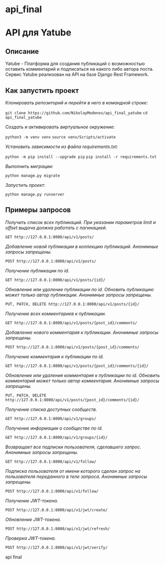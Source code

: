 # api_final

# API для Yatube

## Описание

Yatube - Платформа для создания публикаций с возможностью оставить комментарий и подписаться на какого либо автора поста.
Сервис Yatube реализован на API на базе Django Rest Framework.


## Как запустить проект

*Клонировать репозиторий и перейти в него в командной строке:*

`git clone https://github.com/NikolayModenov/api_final_yatube`
`cd api_final_yatube`

*Cоздать и активировать виртуальное окружение:*

`python3 -m venv venv`
`source venv/Scripts/activate`

*Установить зависимости из файла requirements.txt:*

`python -m pip install --upgrade pip`
`pip install -r requirements.txt`

*Выполнить миграции:*

`python manage.py migrate`

*Запустить проект:*

`python manage.py runserver`

## Примеры запросов

*Получить список всех публикаций. При указании параметров limit и offset выдача должна работать с пагинацией.*

`GET http://127.0.0.1:8000/api/v1/posts/`

*Добавление новой публикации в коллекцию публикаций. Анонимные запросы запрещены.*

`POST http://127.0.0.1:8000/api/v1/posts/`

*Получение публикации по id.*

`GET http://127.0.0.1:8000/api/v1/posts/{id}/`

*Обновление или удаление публикации по id. Обновить публикацию может только автор публикации. Анонимные запросы запрещены.*

`PUT, PATCH, DELETE http://127.0.0.1:8000/api/v1/posts/{id}/`

*Получение всех комментариев к публикации.*

`GET http://127.0.0.1:8000/api/v1/posts/{post_id}/comments/`

*Добавление нового комментария к публикации. Анонимные запросы запрещены.*

`POST http://127.0.0.1:8000/api/v1/posts/{post_id}/comments/`

*Получение комментария к публикации по id.*

`GET http://127.0.0.1:8000/api/v1/posts/{post_id}/comments/{id}/`

*Обновление или удаления комментария к публикации по id. Обновить комментарий может только автор комментария. Анонимные запросы запрещены.*

`PUT, PATCH, DELETE http://127.0.0.1:8000/api/v1/posts/{post_id}/comments/{id}/`

*Получение списка доступных сообществ.*

`GET http://127.0.0.1:8000/api/v1/groups/`

*Получение информации о сообществе по id.*

`GET http://127.0.0.1:8000/api/v1/groups/{id}/`

*Возвращает все подписки пользователя, сделавшего запрос. Анонимные запросы запрещены.*

`GET http://127.0.0.1:8000/api/v1/follow/`

*Подписка пользователя от имени которого сделан запрос на пользователя переданного в теле запроса. Анонимные запросы запрещены.*

`POST http://127.0.0.1:8000/api/v1/follow/`

*Получение JWT-токена.*

`POST http://127.0.0.1:8000/api/v1/jwt/create/`

*Обновление JWT-токена.*

`POST http://127.0.0.1:8000/api/v1/jwt/refresh/`

*Проверка JWT-токена.*

`POST http://127.0.0.1:8000/api/v1/jwt/verify/`

api final


